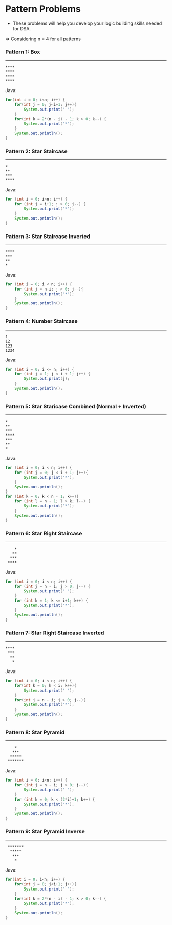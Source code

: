 # Pattern Problems
- These problems will help you develop your logic building skills needed for DSA.

=> Considering n = 4 for all patterns

### Pattern 1: Box
---
````
****
****
****
****
````

Java:

````java
for(int i = 0; i<n; i++) {
    for(int j = 0; j<i+1; j++){
        System.out.print(" ");
    }
    for(int k = 2*(n - i) - 1; k > 0; k--) {
        System.out.print("*");
    }
    System.out.println();
}
````

### Pattern 2: Star Staircase
---
````
*
**
***
****
````

Java:

````java
for (int i = 0; i<n; i++) {
    for (int j = i+1; j > 0; j--) {
        System.out.print("*");
    }
    System.out.println();
}
````

### Pattern 3: Star Staircase Inverted
---
````
****
***
**
*
````

Java:

````java
for (int i = 0; i < n; i++) {
    for (int j = n-i; j > 0; j--){
        System.out.print("*");
    }
    System.out.println();
}
````

### Pattern 4: Number Staircase
---
````
1
12
123
1234
````

Java:

````java
for (int i = 0; i <= n; i++) {
    for (int j = 1; j < i + 1; j++) {
        System.out.print(j);
    }
    System.out.println();
}
````

### Pattern 5: Star Staricase Combined (Normal + Inverted)
---
````
*
**
***
****
***
**
*
````

Java:

````java
for (int i = 0; i < n; i++) {
    for (int j = 0; j < i + 1; j++){
        System.out.print("*");
    }
    System.out.println();
}
for (int k = 0; k < n - 1; k++){
    for (int l = n - 1; l > k; l--) {
        System.out.print("*");
    }
    System.out.println();
}
````

### Pattern 6: Star Right Staircase
---
````
    *
   **
  ***
 ****
````

Java:

````java
for (int i = 0; i < n; i++) {
    for (int j = n - i; j > 0; j--) {
        System.out.print(" ");
    }
    for (int k = 1; k <= i+1; k++) {
        System.out.print("*");
    }
    System.out.println();
}
````
### Pattern 7: Star Right Staircase Inverted
---
````
****
 ***
  **
   *
````

Java:

````java
for (int i = 0; i < n; i++) {
    for(int k = 0; k < i; k++){
        System.out.print(" ");
    }
    for(int j = n - i; j > 0; j--){
        System.out.print("*");
    }
    System.out.println();
}
````

### Pattern 8: Star Pyramid
---
````
    *
   ***
  *****
 *******
````

Java:

````java
for (int i = 0; i<n; i++) {
    for (int j = n - i; j > 0; j--){
        System.out.print(" ");
    }
    for (int k = 0; k < (2*i)+1; k++) {
        System.out.print("*");
    }
    System.out.println();
}
````
### Pattern 9: Star Pyramid Inverse
---
````
 *******
  *****
   ***
    *
````

Java:

````java
for(int i = 0; i<n; i++) {
    for(int j = 0; j<i+1; j++){
        System.out.print(" ");
    }
    for(int k = 2*(n - i) - 1; k > 0; k--) {
        System.out.print("*");
    }
    System.out.println();
}
````

